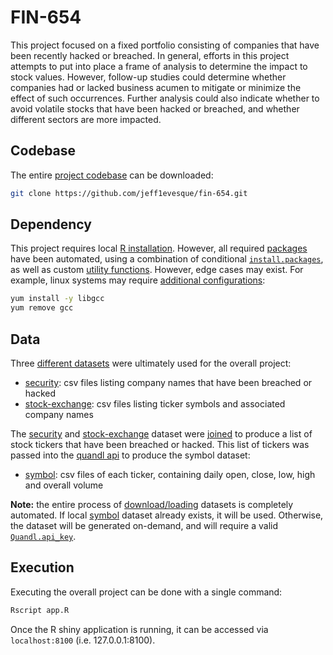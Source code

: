 # FIN-654

This project focused on a fixed portfolio consisting of companies that have been recently hacked or breached.  In general, efforts in this project attempts to put into place a frame of analysis to determine the impact to stock values. However, follow-up studies could determine whether companies had or lacked business acumen to mitigate or minimize the effect of such occurrences.  Further analysis could also indicate whether to avoid volatile stocks that have been hacked or breached, and whether different sectors are more impacted.

## Codebase

The entire [project codebase](https://github.com/jeff1evesque/fin-654) can be downloaded:

```bash
git clone https://github.com/jeff1evesque/fin-654.git
```

## Dependency

This project requires local [R installation](https://cran.r-project.org/bin/).  However, all required [packages](https://github.com/jeff1evesque/fin-654/tree/master/packages) have been automated, using a combination of conditional [`install.packages`](https://github.com/jeff1evesque/fin-654/blob/master/app.R#L20-L37), as well as custom [utility functions](https://github.com/jeff1evesque/fin-654/blob/master/app.R#L38-L67). However, edge cases may exist.  For example, linux systems may require [additional configurations](https://github.com/jeff1evesque/fin-654/blob/master/app.R#L4-L17):

```bash
yum install -y libgcc
yum remove gcc
```

## Data

Three [different datasets](https://github.com/jeff1evesque/fin-654/blob/master/app.R#L345-L373) were ultimately used for the overall project:

- [security](https://github.com/jeff1evesque/fin-654/tree/master/data/security): csv files listing company names that have been breached or hacked
- [stock-exchange](https://github.com/jeff1evesque/fin-654/tree/master/data/stock-exchange): csv files listing ticker symbols and associated company names

The [security](https://github.com/jeff1evesque/fin-654/tree/master/data/security) and [stock-exchange](https://github.com/jeff1evesque/fin-654/tree/master/data/stock-exchange) dataset were [joined](https://github.com/jeff1evesque/fin-654/blob/master/app.R#L361-L366) to produce a list of stock tickers that have been breached or hacked. This list of tickers was passed into the [quandl api](https://github.com/jeff1evesque/fin-654/blob/master/packages/fin654/R/load_symbol.R#L19-L43) to produce the symbol dataset:

- [symbol](https://github.com/jeff1evesque/fin-654/tree/master/data/symbol): csv files of each ticker, containing daily open, close, low, high and overall volume

**Note:** the entire process of [download/loading](https://github.com/jeff1evesque/fin-654/blob/master/packages/fin654/R/load_symbol.R) datasets is completely automated.  If local [symbol](https://github.com/jeff1evesque/fin-654/tree/master/data/symbol) dataset already exists, it will be used. Otherwise, the dataset will be generated on-demand, and will require a valid [`Quandl.api_key`](https://github.com/jeff1evesque/fin-654/blob/master/packages/fin654/R/load_symbol.R#L29).

## Execution

Executing the overall project can be done with a single command:

```bash
Rscript app.R
```

Once the R shiny application is running, it can be accessed via `localhost:8100` (i.e. 127.0.0.1:8100).
